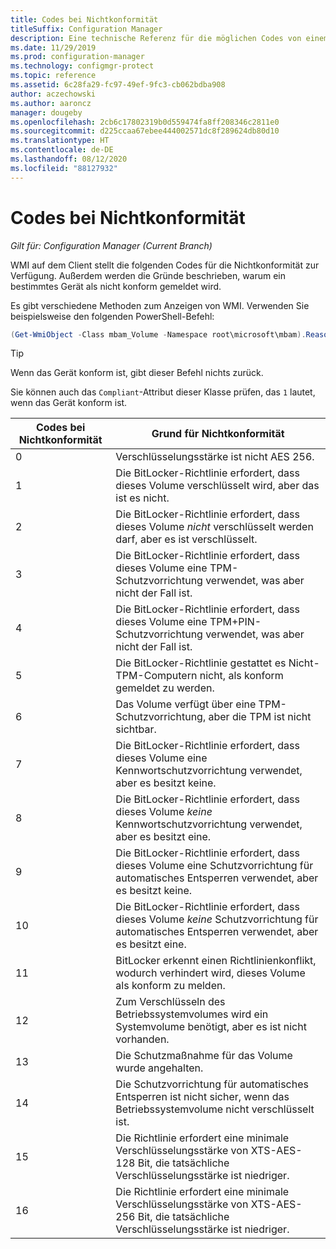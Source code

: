```yaml
---
title: Codes bei Nichtkonformität
titleSuffix: Configuration Manager
description: Eine technische Referenz für die möglichen Codes von einem Configuration Manager-Client, der nicht mit der BitLocker-Richtlinie konform ist.
ms.date: 11/29/2019
ms.prod: configuration-manager
ms.technology: configmgr-protect
ms.topic: reference
ms.assetid: 6c28fa29-fc97-49ef-9fc3-cb062bdba908
author: aczechowski
ms.author: aaroncz
manager: dougeby
ms.openlocfilehash: 2cb6c17802319b0d559474fa8ff208346c2811e0
ms.sourcegitcommit: d225ccaa67ebee444002571dc8f289624db80d10
ms.translationtype: HT
ms.contentlocale: de-DE
ms.lasthandoff: 08/12/2020
ms.locfileid: "88127932"
---
```

# <a name="non-compliance-codes"></a>Codes bei Nichtkonformität

*Gilt für: Configuration Manager (Current Branch)*

<!--3601034-->

WMI auf dem Client stellt die folgenden Codes für die Nichtkonformität zur Verfügung. Außerdem werden die Gründe beschrieben, warum ein bestimmtes Gerät als nicht konform gemeldet wird.

Es gibt verschiedene Methoden zum Anzeigen von WMI. Verwenden Sie beispielsweise den folgenden PowerShell-Befehl:

``` PowerShell
(Get-WmiObject -Class mbam_Volume -Namespace root\microsoft\mbam).ReasonsForNoncompliance
```

> [!TIP]
> Wenn das Gerät konform ist, gibt dieser Befehl nichts zurück.
>
> Sie können auch das `Compliant`-Attribut dieser Klasse prüfen, das `1` lautet, wenn das Gerät konform ist.

|Codes bei Nichtkonformität|Grund für Nichtkonformität|
|--- |--- |
|0|Verschlüsselungsstärke ist nicht AES 256.|
|1|Die BitLocker-Richtlinie erfordert, dass dieses Volume verschlüsselt wird, aber das ist es nicht.|
|2|Die BitLocker-Richtlinie erfordert, dass dieses Volume *nicht* verschlüsselt werden darf, aber es ist verschlüsselt.|
|3|Die BitLocker-Richtlinie erfordert, dass dieses Volume eine TPM-Schutzvorrichtung verwendet, was aber nicht der Fall ist.|
|4|Die BitLocker-Richtlinie erfordert, dass dieses Volume eine TPM+PIN-Schutzvorrichtung verwendet, was aber nicht der Fall ist.|
|5|Die BitLocker-Richtlinie gestattet es Nicht-TPM-Computern nicht, als konform gemeldet zu werden.|
|6|Das Volume verfügt über eine TPM-Schutzvorrichtung, aber die TPM ist nicht sichtbar.|
|7|Die BitLocker-Richtlinie erfordert, dass dieses Volume eine Kennwortschutzvorrichtung verwendet, aber es besitzt keine.|
|8|Die BitLocker-Richtlinie erfordert, dass dieses Volume *keine* Kennwortschutzvorrichtung verwendet, aber es besitzt eine.|
|9|Die BitLocker-Richtlinie erfordert, dass dieses Volume eine Schutzvorrichtung für automatisches Entsperren verwendet, aber es besitzt keine.|
|10|Die BitLocker-Richtlinie erfordert, dass dieses Volume *keine* Schutzvorrichtung für automatisches Entsperren verwendet, aber es besitzt eine.|
|11|BitLocker erkennt einen Richtlinienkonflikt, wodurch verhindert wird, dieses Volume als konform zu melden.|
|12|Zum Verschlüsseln des Betriebssystemvolumes wird ein Systemvolume benötigt, aber es ist nicht vorhanden.|
|13|Die Schutzmaßnahme für das Volume wurde angehalten.|
|14|Die Schutzvorrichtung für automatisches Entsperren ist nicht sicher, wenn das Betriebssystemvolume nicht verschlüsselt ist.|
|15|Die Richtlinie erfordert eine minimale Verschlüsselungsstärke von XTS-AES-128 Bit, die tatsächliche Verschlüsselungsstärke ist niedriger.|
|16|Die Richtlinie erfordert eine minimale Verschlüsselungsstärke von XTS-AES-256 Bit, die tatsächliche Verschlüsselungsstärke ist niedriger.|
